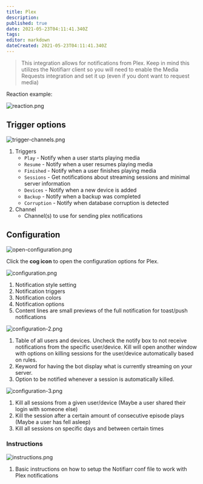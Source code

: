 ```yaml
---
title: Plex
description: 
published: true
date: 2021-05-23T04:11:41.340Z
tags: 
editor: markdown
dateCreated: 2021-05-23T04:11:41.340Z
---
```


> This integration allows for notifications from Plex. Keep in mind this utilizes the Notifiarr client so you will need to enable the Media Requests integration and set it up (even if you dont want to request media)

Reaction example:

![reaction.png](/plex/reaction.png)

## Trigger options

![trigger-channels.png](/plex/trigger-channels.png)

1. Triggers
    - `Play` - Notify when a user starts playing media
    - `Resume` - Notify when a user resumes playing media
    - `Finished` - Notify when a user finishes playing media
    - `Sessions` - Get notifications about streaming sessions and minimal server information
    - `Devices` - Notify when a new device is added
    - `Backup` - Notify when a backup was completed
    - `Corruption` - Notify when database corruption is detected
1. Channel
    - Channel(s) to use for sending plex notifications


## Configuration

![open-configuration.png](/plex/open-configuration.png)

Click the **cog icon** to open the configuration options for Plex.

![configuration.png](/plex/configuration.png)

1. Notification style setting
1. Notification triggers
1. Notification colors
1. Notification options
1. Content lines are small previews of the full notification for toast/push notifications

![configuration-2.png](/plex/configuration-2.png)

1. Table of all users and devices. Uncheck the notify box to not receive notifications from the specific user/device. Kill will open another window with options on killing sessions for the user/device automatically based on rules.
1. Keyword for having the bot display what is currently streaming on your server.
1. Option to be notified whenever a session is automatically killed.

![configuration-3.png](/plex/configuration-3.png)

1. Kill all sessions from a given user/device (Maybe a user shared their login with someone else)
1. Kill the session after a certain amount of consecutive episode plays (Maybe a user has fell asleep)
1. Kill all sessions on specific days and between certain times

### Instructions

![instructions.png](/plex/instructions.png)

1. Basic instructions on how to setup the Notifiarr conf file to work with Plex notifications
